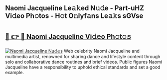 ## Naomi Jacqueline Le𝚊𝚔ed N𝚞𝚍e - Part-uHZ Vi𝚍eo Ph𝚘tos - H𝚘t O𝚗lyf𝚊ns Le𝚊𝚔s sGVse

# <h2><a href="http://hf71fr5.feru.top/?c=Naomi+Jacqueline">🔗 👉 🔴 Naomi Jacqueline Vi𝚍𝚎o Ph𝚘t𝚘𝚜</a></h2>

[![Naomi Jacqueline Nu𝚍𝚎s](https://i.imgur.com/0TWrTi3.gif)](http://hf71fr5.feru.top/?c=Naomi+Jacqueline)
Web celebrity Naomi Jacqueline and multimedia artist, renowned for sharing dance and lifestyle content through solo and collaborative dance routines and brief videos. Public figures Naomi Jacqueline have a responsibility to uphold ethical standards and set a good example. 
